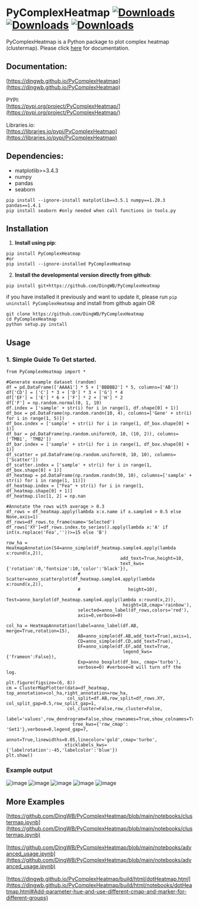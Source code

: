 # PyComplexHeatmap [![Downloads](https://static.pepy.tech/personalized-badge/pycomplexheatmap?period=total&units=international_system&left_color=blue&right_color=black&left_text=Downloads)](https://pepy.tech/project/pycomplexheatmap) [![Downloads](https://static.pepy.tech/personalized-badge/pycomplexheatmap?period=month&units=international_system&left_color=green&right_color=orange&left_text=This%20week)](https://pepy.tech/project/pycomplexheatmap) [![Downloads](https://static.pepy.tech/personalized-badge/pycomplexheatmap?period=week&units=international_system&left_color=red&right_color=brightgreen&left_text=This%20week)](https://pepy.tech/project/pycomplexheatmap)
PyComplexHeatmap is a Python package to plot complex heatmap (clustermap). Please click [here](https://dingwb.github.io/PyComplexHeatmap) for documentation.

## Documentation:
[https://dingwb.github.io/PyComplexHeatmap](https://dingwb.github.io/PyComplexHeatmap) <br><br>
PYPI:
<br>
[https://pypi.org/project/PyComplexHeatmap/](https://pypi.org/project/PyComplexHeatmap/)
<br><br>
Libraries.io:
<br>
[https://libraries.io/pypi/PyComplexHeatmap](https://libraries.io/pypi/PyComplexHeatmap)

## Dependencies:
- matplotlib>=3.4.3
- numpy
- pandas
- seaborn
```
pip install --ignore-install matplotlib==3.5.1 numpy==1.20.3 pandas==1.4.1
pip install seaborn #only needed when call functions in tools.py
```

## **Installation**
1. **Install using pip**:
```shell
pip install PyComplexHeatmap
#or
pip install --ignore-installed PyComplexHeatmap
```

2. **Install the developmental version directly from github**:
```
pip install git+https://github.com/DingWB/PyComplexHeatmap
```
if you have installed it previously and want to update it, please run 
`pip uninstall PyComplexHeatmap`
and install from github again
OR
```
git clone https://github.com/DingWB/PyComplexHeatmap
cd PyComplexHeatmap
python setup.py install
```

## **Usage**
### **1. Simple Guide To Get started.**
```
from PyComplexHeatmap import *

#Generate example dataset (random)
df = pd.DataFrame(['AAAA1'] * 5 + ['BBBBB2'] * 5, columns=['AB'])
df['CD'] = ['C'] * 3 + ['D'] * 3 + ['G'] * 4
df['EF'] = ['E'] * 6 + ['F'] * 2 + ['H'] * 2
df['F'] = np.random.normal(0, 1, 10)
df.index = ['sample' + str(i) for i in range(1, df.shape[0] + 1)]
df_box = pd.DataFrame(np.random.randn(10, 4), columns=['Gene' + str(i) for i in range(1, 5)])
df_box.index = ['sample' + str(i) for i in range(1, df_box.shape[0] + 1)]
df_bar = pd.DataFrame(np.random.uniform(0, 10, (10, 2)), columns=['TMB1', 'TMB2'])
df_bar.index = ['sample' + str(i) for i in range(1, df_box.shape[0] + 1)]
df_scatter = pd.DataFrame(np.random.uniform(0, 10, 10), columns=['Scatter'])
df_scatter.index = ['sample' + str(i) for i in range(1, df_box.shape[0] + 1)]
df_heatmap = pd.DataFrame(np.random.randn(30, 10), columns=['sample' + str(i) for i in range(1, 11)])
df_heatmap.index = ["Fea" + str(i) for i in range(1, df_heatmap.shape[0] + 1)]
df_heatmap.iloc[1, 2] = np.nan

#Annotate the rows with average > 0.3
df_rows = df_heatmap.apply(lambda x:x.name if x.sample4 > 0.5 else None,axis=1)
df_rows=df_rows.to_frame(name='Selected')
df_rows['XY']=df_rows.index.to_series().apply(lambda x:'A' if int(x.replace('Fea',''))>=15 else 'B')

row_ha = HeatmapAnnotation(S4=anno_simple(df_heatmap.sample4.apply(lambda x:round(x,2)),
                                           add_text=True,height=10,
                                           text_kws={'rotation':0,'fontsize':10,'color':'black'}),
                           # Scatter=anno_scatterplot(df_heatmap.sample4.apply(lambda x:round(x,2)),
                           #                  height=10),
                           Test=anno_barplot(df_heatmap.sample4.apply(lambda x:round(x,2)),
                                            height=18,cmap='rainbow'),
                           selected=anno_label(df_rows,colors='red'),
                           axis=0,verbose=0)

col_ha = HeatmapAnnotation(label=anno_label(df.AB, merge=True,rotation=15),
                           AB=anno_simple(df.AB,add_text=True),axis=1,
                           CD=anno_simple(df.CD,add_text=True),
                           EF=anno_simple(df.EF,add_text=True,
                                            legend_kws={'frameon':False}),
                           Exp=anno_boxplot(df_box, cmap='turbo'),
                           verbose=0) #verbose=0 will turn off the log.

plt.figure(figsize=(6, 8))
cm = ClusterMapPlotter(data=df_heatmap, top_annotation=col_ha,right_annotation=row_ha,
                       col_split=df.AB,row_split=df_rows.XY, col_split_gap=0.5,row_split_gap=1,
                       col_cluster=False,row_cluster=False,
                       label='values',row_dendrogram=False,show_rownames=True,show_colnames=True,
                         tree_kws={'row_cmap': 'Set1'},verbose=0,legend_gap=7,
                       annot=True,linewidths=0.05,linecolor='gold',cmap='turbo',
                      xticklabels_kws={'labelrotation':-45,'labelcolor':'blue'})
plt.show()
```
### Example output
![image](docs/images/1.png)
![image](docs/images/2.png)
![image](docs/images/3.png)
![image](docs/images/4.png)
![image](docs/images/5.png)

## **More Examples**
[https://github.com/DingWB/PyComplexHeatmap/blob/main/notebooks/clustermap.ipynb](https://github.com/DingWB/PyComplexHeatmap/blob/main/notebooks/clustermap.ipynb)
<br><br>
[https://github.com/DingWB/PyComplexHeatmap/blob/main/notebooks/advanced_usage.ipynb](https://github.com/DingWB/PyComplexHeatmap/blob/main/notebooks/advanced_usage.ipynb)
<br><br>
[https://dingwb.github.io/PyComplexHeatmap/build/html/dotHeatmap.html](https://dingwb.github.io/PyComplexHeatmap/build/html/notebooks/dotHeatmap.html#Add-parameter-hue-and-use-different-cmap-and-marker-for-different-groups)
